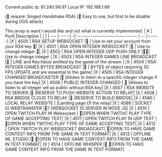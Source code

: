 Current public ip: 81.240.94.97
Local IP: 192.168.1.69
  
(🤝 require: Singed Handshake RSA)
(🤖 Easy to use, but first to be disable during DOS attack)

This array is want I would like and not what is currently implemented.
| #   | Port| Description                         |    |        |
| --- | -----| -| -------------------------------     | -- |------|
|X | 4500 | RSA SETUP WEBSOCKET                 |🤝    | Use to set your account from your RSA key 🤝|
|X | 4501 | RSA OPEN INTEGER WEBSOCKET          |🤝    | Use to change integer 🤝|
|X | 4502 | RSA OPEN INTEGER UDP PUSH ONLY    |🤝🤖| Use to change integer  |
|X | 4503 | RSA INTEGER GAMES LINE BROADCAST    |🤝    | LINE and Key:Value emitted by the game of the stream |
|X | 4504 | RSA INTEGER GAMES BYTES BROADCAST   |🤝    | BYTES of object requiring 30 FPS UPDATE and are essential to the game|
|X | 4505 | RSA INTEGER CHANGED BROADCASTER     |🤝     |Allows to listen to a specific integer change if you have the key|
|X | 4506 | PUBLIC INTEGER CHANGED            |  🤖  |Allows to listen to all integer set as public without RSA key|
|X | 4507 | RSA WEBSITE TO SERVER               |🤝    |RESERVE TO PUSH WEBSITE ACTION TO RELAY|
|X | 4508 | RSA BRIDGE CLOUD TO RELAY           |🤝    |RESERVE TO BUILD BRIDGE|
|X | 4580 | LOCAL RELAY WEBSITE                 |    |Landing page Of the relay|
|X | 4588 | SOCKET IO WEBTRANSFER               |🤝?    |WEBSOCKET IO SERVER IN NODE JS|
|X | 4510 | OPEN TWITCH PLAY IN Websocket       |    🤖|OPEN WHEN TWITHC PLAY TYPE OF GAME ACCEPTING TEXT|
|X | 4511 | OPEN TWITCH PLAY IN UDP TEXT        |    🤖|OPEN WHEN TWITHC PLAY TYPE OF GAME ACCEPTING TEXT|
|X | 4512 | OPEN TWITCH PLAY WEBSOCKET BROADCAST|    🤖|OPEN TO HAVE GAME CONTEXT INFO FROM THE GAME IN TEXT FORMAT|
|X | 4513 | OFFLINE ML STUDIO |🤝    🤖|OPEN TO HAVE GAME CONTEXT INFO FROM THE GAME IN TEXT FORMAT|
|X | 4514 | OFFLINE WHISPER   |🤝    🤖|OPEN TO HAVE GAME CONTEXT INFO FROM THE GAME IN TEXT FORMAT|
